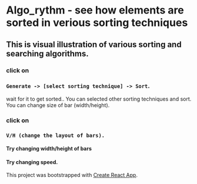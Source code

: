 # Algo_rythm - see how elements are sorted in verious sorting techniques

## This is visual illustration of various sorting and searching algorithms.

### click on

### `Generate -> [select sorting technique] -> Sort`.

wait for it to get sorted..
You can selected other sorting techniques and sort.
You can change size of bar (width/height).

### click on

### `V/H (change the layout of bars).`

#### Try changing width/height of bars <br>
#### Try changing speed. <br>








This project was bootstrapped with [Create React App](https://github.com/facebook/create-react-app).
